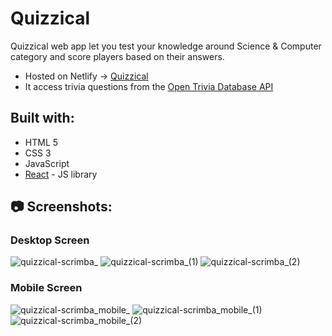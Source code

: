 # Quizzical

Quizzical web app let you test your knowledge around Science & Computer category and score players based on their answers.

- Hosted on Netlify -> [Quizzical](keertyverma-quizzical.netlify.app)
- It access trivia questions from the [Open Trivia Database API](https://opentdb.com/)

## Built with:

- HTML 5
- CSS 3
- JavaScript
- [React](https://reactjs.org/) - JS library

## 📷 Screenshots:

### Desktop Screen

![quizzical-scrimba_](https://user-images.githubusercontent.com/13656449/233290592-6fa7b740-b63f-4d52-aeb8-2aaa26b72b96.png)
![quizzical-scrimba_(1)](https://user-images.githubusercontent.com/13656449/233290810-dbc9cbae-7c48-4643-9010-cb8d8c3cf9c5.png)
![quizzical-scrimba_(2)](https://user-images.githubusercontent.com/13656449/233290971-6a879b13-b694-45d8-a46a-8e8f69ee7943.png)

### Mobile Screen

![quizzical-scrimba_mobile_](https://user-images.githubusercontent.com/13656449/233291429-b15dabc3-f78b-46f6-9e2c-95e22628cb41.png)
![quizzical-scrimba_mobile_(1)](https://user-images.githubusercontent.com/13656449/233291539-6d9bd573-2b42-420c-976b-bd4cc9d66521.png)
![quizzical-scrimba_mobile_(2)](https://user-images.githubusercontent.com/13656449/233291632-e87bc66b-311f-4d5e-949a-f4d83f0a95fa.png)
